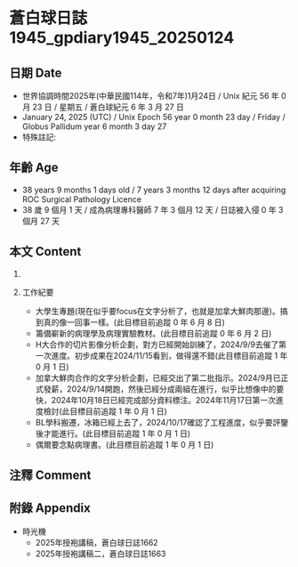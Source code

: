 [_metadata_:encoding]: - "utf-8"
[_metadata_:language]: - "zh-Hant-TW"
[_metadata_:fileformat]: - "markdown"
[_metadata_:MIME_type]: - "text/plain"
[_metadata_:markdown_version]: - "commonmark version 0.30"
[_metadata_:markdown_spec]: - "https://spec.commonmark.org/0.30/"

# 蒼白球日誌1945_gpdiary1945_20250124 #

## 日期 Date ##

* 世界協調時間2025年(中華民國114年，令和7年)1月24日 / Unix 紀元 56 年 0 月 23 日 / 星期五 / 蒼白球紀元 6 年 3 月 27 日
* January 24, 2025 (UTC) / Unix Epoch 56 year 0 month 23 day / Friday / Globus Pallidum year 6 month 3 day 27
* 特殊註記:

## 年齡 Age ##

* 38 years 9 months 1 days old / 7 years 3 months 12 days after acquiring ROC Surgical Pathology Licence
* 38 歲 9 個月 1 天 / 成為病理專科醫師 7 年 3 個月 12 天 / 日誌被入侵 0 年 3 個月 27 天

## 本文 Content ##

1. 

2. 工作紀要

    - 大學生專題(現在似乎要focus在文字分析了，也就是加拿大鮮肉那邊)。搞到真的像一回事一樣。(此目標目前追蹤 0 年 6 月 8 日)
    - 籌備嶄新的病理學及病理實驗教材。(此目標目前追蹤 0 年 6 月 2 日)
    - H大合作的切片影像分析企劃，對方已經開始訓練了，2024/9/9去催了第一次進度。初步成果在2024/11/15看到，做得還不錯(此目標目前追蹤 1 年 0 月 1 日)
    - 加拿大鮮肉合作的文字分析企劃，已經交出了第二批指示。2024/9月已正式發薪，2024/9/14開跑，然後已經分成兩組在進行，似乎比想像中的要快，2024年10月18日已經完成部分資料標注。2024年11月17日第一次進度檢討(此目標目前追蹤 1 年 0 月 1 日)
    - BL學科搬遷，冰箱已經上去了，2024/10/17確認了工程進度，似乎要評鑒後才能進行。(此目標目前追蹤 1 年 0 月 1 日)
    - 偶爾要念點病理書。(此目標目前追蹤 1 年 0 月 1 日)

## 注釋 Comment ##


## 附錄 Appendix ##

* 時光機
    - 2025年授袍講稿，蒼白球日誌1662
    - 2025年授袍講稿二，蒼白球日誌1663
